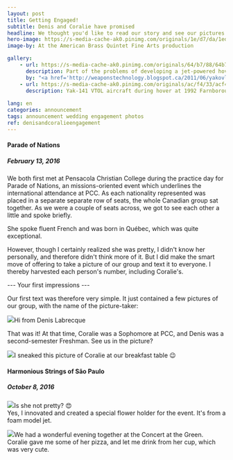 ```yaml
---
layout: post
title: Getting Engaged!
subtitle: Denis and Coralie have promised
headline: We thought you'd like to read our story and see our pictures.
hero-image: https://s-media-cache-ak0.pinimg.com/originals/1e/d7/da/1ed7dad094f2a26e7096baee66dd7f37.jpg
image-by: At the American Brass Quintet Fine Arts production

gallery:
    - url: https://s-media-cache-ak0.pinimg.com/originals/64/b7/88/64b788ff138375f994780fc644d6cd90.jpg
      description: Part of the problems of developing a jet-powered hovering aircraft is heat buildup. Although 26% shielded by heat-resistant titanium, graphite, and composites, the aircraft could not safely hover for more than 2½ minutes due to heat limitations.
      by: "<a href='http://weaponstechnology.blogspot.ca/2011/06/yakovlev-yak-141-nato-code-freestyle.html' target='_new'>WEAPONS TECHNOLOGY</a>"
    - url: https://s-media-cache-ak0.pinimg.com/originals/ac/f4/33/acf433d17f4ae749aca170452fcc8f4c.jpg
      description: Yak-141 VTOL aircraft during hover at 1992 Farnborough Airshow, displayed through a partnership with Lockheed Martin.
      
lang: en
categories: announcement
tags: announcement wedding engagement photos
ref: denisandcoralieengagement
---
```

<h4>Parade of Nations</h4>
<h5>February 13, 2016</h5>
We both first met at Pensacola Christian College during the practice day for Parade of Nations, an missions-oriented event which underlines the international attendance at PCC. As each nationality represented was placed in a separate separate row of seats, the whole Canadian group sat together. As we were a couple of seats across, we got to see each other a little and spoke briefly.

<p class="denis-texting">She spoke fluent French and was born in Québec, which was quite exceptional.</p>
<p class="denis-texting">However, though I certainly realized she was pretty, I didn't know her personally, and therefore didn't think more of it. But I did make the smart move of offering to take a picture of our group and text it to everyone. I thereby harvested each person's number, including Coralie's.</p>
<p class="coralie-texting">--- Your first impressions ---</p>

Our first text was therefore very simple. It just contained a few pictures of our group, with the name of the picture-taker:

<p class="denis-texting"><img src="https://s-media-cache-ak0.pinimg.com/originals/1b/4b/89/1b4b898d9c09b4531672c535f1ee9148.jpg" />Hi from Denis Labrecque</p>

That was it! At that time, Coralie was a Sophomore at PCC, and Denis was a second-semester Freshman. See us in the picture?

<p class="denis-texting"><img src="https://s-media-cache-ak0.pinimg.com/originals/f4/52/de/f452de2dfa1cb2c2d480db27394b0e85.jpg" />I sneaked this picture of Coralie at our breakfast table 😉</p>

<h4>Harmonious Strings of São Paulo</h4>
<h5>October 8, 2016</h5>

<p class="denis-texting"><img src="https://s-media-cache-ak0.pinimg.com/originals/f2/00/08/f200080ba0ebe9f2ad6b66ca4df55334.jpg" />Is she not pretty? 😍<br />Yes, I innovated and created a special flower holder for the event. It's from a foam model jet.</p>

<p class="denis-texting"><img src="https://s-media-cache-ak0.pinimg.com/originals/39/d3/37/39d337f6742add2b5086aacec4692e1f.jpg" />We had a wonderful evening together at the Concert at the Green.<br />Coralie gave me some of her pizza, and let me drink from her cup, which was very cute.</p>